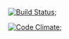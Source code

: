 [![Build Status](https://travis-ci.org/emn178/js-md5.svg?branch=master)](https://travis-ci.org/emn178/js-md5);

[![Code Climate](https://codeclimate.com/github/cloudfoundry/membrane.png)](https://codeclimate.com/github/cloudfoundry/membrane);

